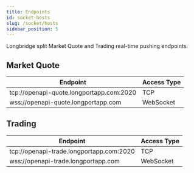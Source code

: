 ```yaml
---
title: Endpoints
id: socket-hosts
slug: /socket/hosts
sidebar_position: 5
---
```


Longbridge split Market Quote and Trading real-time pushing endpoints.

## Market Quote

| Endpoint                                 | Access Type |
| ---------------------------------------- | ----------- |
| tcp://openapi-quote.longportapp.com:2020 | TCP         |
| wss://openapi-quote.longportapp.com      | WebSocket   |

## Trading

| Endpoint                                 | Access Type |
| ---------------------------------------- | ----------- |
| tcp://openapi-trade.longportapp.com:2020 | TCP         |
| wss://openapi-trade.longportapp.com      | WebSocket   |
